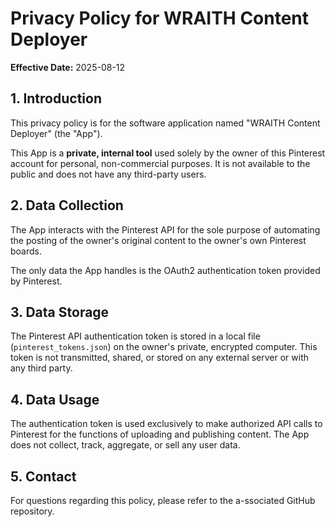 # Privacy Policy for WRAITH Content Deployer

**Effective Date:** 2025-08-12

## 1. Introduction

This privacy policy is for the software application named "WRAITH Content Deployer" (the "App").

This App is a **private, internal tool** used solely by the owner of this Pinterest account for personal, non-commercial purposes. It is not available to the public and does not have any third-party users.

## 2. Data Collection

The App interacts with the Pinterest API for the sole purpose of automating the posting of the owner's original content to the owner's own Pinterest boards.

The only data the App handles is the OAuth2 authentication token provided by Pinterest.

## 3. Data Storage

The Pinterest API authentication token is stored in a local file (`pinterest_tokens.json`) on the owner's private, encrypted computer. This token is not transmitted, shared, or stored on any external server or with any third party.

## 4. Data Usage

The authentication token is used exclusively to make authorized API calls to Pinterest for the functions of uploading and publishing content. The App does not collect, track, aggregate, or sell any user data.

## 5. Contact

For questions regarding this policy, please refer to the a-ssociated GitHub repository.
